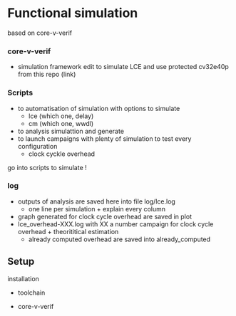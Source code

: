 # Functional simulation

based on core-v-verif


### core-v-verif
- simulation framework edit to simulate LCE and use protected cv32e40p from this repo (link)

### Scripts
- to automatisation of simulation with options to simulate
    - lce (which one, delay)
    - cm (which one, wwdl)
- to analysis simulattion and generate
- to launch campaigns with plenty of simulation to test  every configuration
    - clock cyckle overhead

go into scripts to simulate !

### log
- outputs of analysis are saved here into file log/lce.log
    - one line per simulation + explain every column
- graph generated for clock cycle overhead are saved in plot
- lce_overhead-XXX.log  with XX a number campaign for clock cycle overhead + theorititical estimation
    - already computed overhead are saved into already_computed 


## Setup

installation
- toolchain
+ core-v-verif
